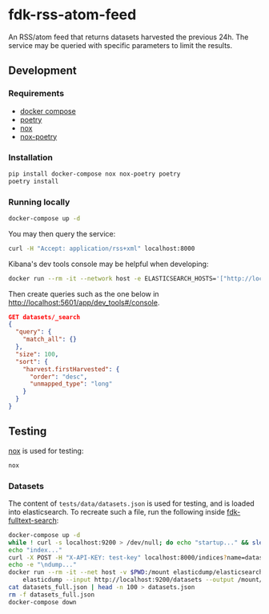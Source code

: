 # fdk-rss-atom-feed

An RSS/atom feed that returns datasets harvested the previous 24h.
The service may be queried with specific parameters to limit the results.

## Development

### Requirements

- [docker compose](https://docs.docker.com/compose/)
- [poetry](https://python-poetry.org/)
- [nox](https://nox.thea.codes/en/stable/)
- [nox-poetry](https://pypi.org/project/nox-poetry/)

### Installation

```bash
pip install docker-compose nox nox-poetry poetry
poetry install
```

### Running locally

```bash
docker-compose up -d
```

You may then query the service:

```bash
curl -H "Accept: application/rss+xml" localhost:8000
```

Kibana's dev tools console may be helpful when developing:

```bash
docker run --rm -it --network host -e ELASTICSEARCH_HOSTS='["http://localhost:9200"]' kibana:8.10.4
```

Then create queries such as the one below in <http://localhost:5601/app/dev_tools#/console>.

```json
GET datasets/_search
{
  "query": {
    "match_all": {}
  },
  "size": 100,
  "sort": {
    "harvest.firstHarvested": {
      "order": "desc",
      "unmapped_type": "long"
    }
  }
}
```

## Testing

[nox](https://nox.thea.codes/en/stable/) is used for testing:

```bash
nox
```

### Datasets

The content of `tests/data/datasets.json` is used for testing, and is loaded into elasticsearch.
To recreate such a file, run the following inside
[fdk-fulltext-search](https://github.com/Informasjonsforvaltning/fdk-fulltext-search):

```bash
docker-compose up -d
while ! curl -s localhost:9200 > /dev/null; do echo "startup..." && sleep 3; done
echo "index..."
curl -X POST -H "X-API-KEY: test-key" localhost:8000/indices?name=datasets
echo -e "\ndump..."
docker run --rm -it --net host -v $PWD:/mount elasticdump/elasticsearch-dump \
    elasticdump --input http://localhost:9200/datasets --output /mount/datasets_full.json
cat datasets_full.json | head -n 100 > datasets.json
rm -f datasets_full.json
docker-compose down
```
